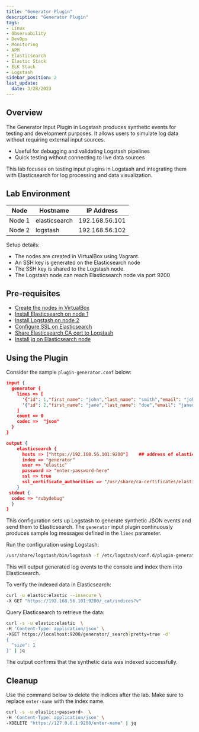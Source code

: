```yaml
---
title: "Generator Plugin"
description: "Generator Plugin"
tags: 
- Linux
- Observability
- DevOps
- Monitoring 
- APM
- Elasticsearch
- Elastic Stack
- ELK Stack
- Logstash
sidebar_position: 2
last_update:
  date: 3/28/2023
---
```


## Overview 

The Generator Input Plugin in Logstash produces synthetic events for testing and development purposes. It allows users to simulate log data without requiring external input sources.

- Useful for debugging and validating Logstash pipelines
- Quick testing without connecting to live data sources

This lab focuses on testing input plugins in Logstash and integrating them with Elasticsearch for log processing and data visualization. 


## Lab Environment 

| Node    | Hostname       | IP Address       | 
|---------|----------------|------------------|
| Node 1  | elasticsearch  |  192.168.56.101  |
| Node 2  | logstash       |  192.168.56.102  |

Setup details:

- The nodes are created in VirtualBox using Vagrant.
- An SSH key is generated on the Elasticsearch node
- The SSH key is shared to the Logstash node.
- The Logstash node can reach Elasticsearch node via port 9200 


## Pre-requisites 

- [Create the nodes in VirtualBox](/docs/018-Observability/020-Elastic-Stack/002-Setting-up/001-Using-Vagrant-and-VirtualBox.md#setup-the-virtual-machines)
- [Install Elasticsearch on node 1](/docs/018-Observability/020-Elastic-Stack/002-Setting-up/001-Using-Vagrant-and-VirtualBox.md#install-elasticsearch-817)
- [Install Logstash on node 2](/docs/018-Observability/020-Elastic-Stack/006-Logstash/001-Installing-Logstash.md)
- [Configure SSL on Elasticsearch](/docs/018-Observability/020-Elastic-Stack/002-Setting-up/003-SSL-Configuration.md)
- [Share Elasticsearch CA cert to Logstash](/docs/018-Observability/020-Elastic-Stack/002-Setting-up/001-Using-Vagrant-and-VirtualBox.md#share-the-certificate-to-other-vms-optional)
- [Install jq on Elasticsearch node](https://www.scaler.com/topics/linux-jq/)


## Using the Plugin

Consider the sample `plugin-generator.conf` below:

```json
input {
  generator {
    lines => [
      '{"id": 1,"first_name": "john","last_name": "smith","email": "johnsmith@abc.com","gender": "Male","ip_address": "112.29.200.6"}', 
      '{"id": 2,"first_name": "jane","last_name": "doe","email": "janedoe@xyz.com","gender": "Female","ip_address": "98.98.248.37"}'
    ]
    count => 0
    codec =>  "json"
  }
}

output {
    elasticsearch {
      hosts => ["https://192.168.56.101:9200"]    ## address of elasticsearch node
      index => "generator"
      user => "elastic"
      password => "enter-password-here"
      ssl => true
      ssl_certificate_authorities => "/usr/share/ca-certificates/elastic-ca.crt"      ## Shared Elasticsearch CA certificate path
    }
 stdout {
  codec => "rubydebug"
  }
} 
```

This configuration sets up Logstash to generate synthetic JSON events and send them to Elasticsearch. The `generator` input plugin continuously produces sample log messages defined in the `lines` parameter. 

Run the configuration using Logstash:

```bash
/usr/share/logstash/bin/logstash -f /etc/logstash/conf.d/plugin-generator.conf
```

This will output generated log events to the console and index them into Elasticsearch. 

To verify the indexed data in Elasticsearch:

```bash
curl -u elastic:elastic --insecure \
-X GET "https://192.168.56.101:9200/_cat/indices?v"
```

Query Elasticsearch to retrieve the data:

```bash
curl -s -u elastic:elastic  \
-H 'Content-Type: application/json' \
-XGET https://localhost:9200/generator/_search?pretty=true -d'
{
  "size": 1
}' | jq
```

The output confirms that the synthetic data was indexed successfully.

## Cleanup 

Use the command below to delete the indices after the lab. Make sure to replace `enter-name` with the index name.

```bash
curl -s -u elastic:<password>  \
-H 'Content-Type: application/json' \
-XDELETE "https://127.0.0.1:9200/enter-name" | jq
```